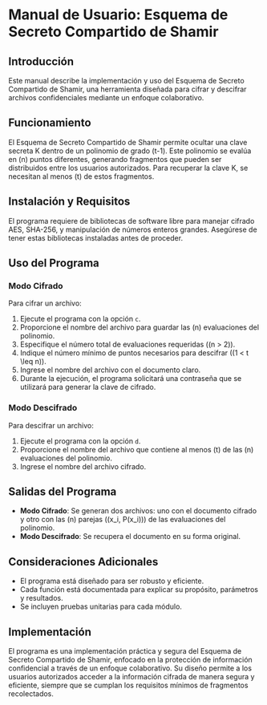 # Manual de Usuario: Esquema de Secreto Compartido de Shamir

## Introducción

Este manual describe la implementación y uso del Esquema de Secreto Compartido de Shamir, una herramienta diseñada para cifrar y descifrar archivos confidenciales mediante un enfoque colaborativo.

## Funcionamiento

El Esquema de Secreto Compartido de Shamir permite ocultar una clave secreta K dentro de un polinomio de grado \(t-1\). Este polinomio se evalúa en \(n\) puntos diferentes, generando fragmentos que pueden ser distribuidos entre los usuarios autorizados. Para recuperar la clave K, se necesitan al menos \(t\) de estos fragmentos.

## Instalación y Requisitos

El programa requiere de bibliotecas de software libre para manejar cifrado AES, SHA-256, y manipulación de números enteros grandes. Asegúrese de tener estas bibliotecas instaladas antes de proceder.

## Uso del Programa

### Modo Cifrado

Para cifrar un archivo:

1. Ejecute el programa con la opción `c`.
2. Proporcione el nombre del archivo para guardar las \(n\) evaluaciones del polinomio.
3. Especifique el número total de evaluaciones requeridas (\(n > 2\)).
4. Indique el número mínimo de puntos necesarios para descifrar (\(1 < t \leq n\)).
5. Ingrese el nombre del archivo con el documento claro.
6. Durante la ejecución, el programa solicitará una contraseña que se utilizará para generar la clave de cifrado.

### Modo Descifrado

Para descifrar un archivo:

1. Ejecute el programa con la opción `d`.
2. Proporcione el nombre del archivo que contiene al menos \(t\) de las \(n\) evaluaciones del polinomio.
3. Ingrese el nombre del archivo cifrado.

## Salidas del Programa

- **Modo Cifrado**: Se generan dos archivos: uno con el documento cifrado y otro con las \(n\) parejas \((x_i, P(x_i))\) de las evaluaciones del polinomio.
- **Modo Descifrado**: Se recupera el documento en su forma original.

## Consideraciones Adicionales

- El programa está diseñado para ser robusto y eficiente.
- Cada función está documentada para explicar su propósito, parámetros y resultados.
- Se incluyen pruebas unitarias para cada módulo.

## Implementación

El programa es una implementación práctica y segura del Esquema de Secreto Compartido de Shamir, enfocado en la protección de información confidencial a través de un enfoque colaborativo. Su diseño permite a los usuarios autorizados acceder a la información cifrada de manera segura y eficiente, siempre que se cumplan los requisitos mínimos de fragmentos recolectados.

